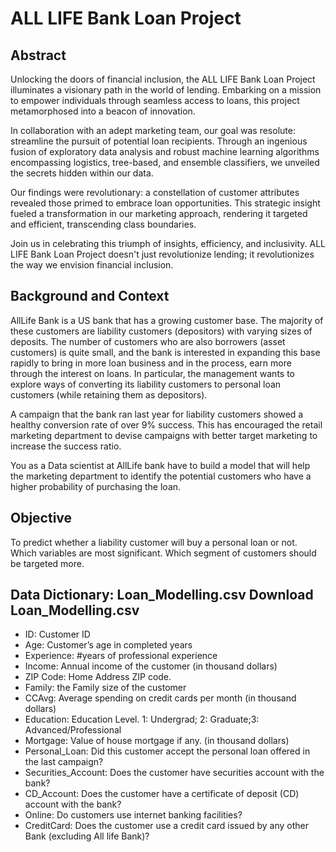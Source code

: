 # ALL LIFE Bank Loan Project
## Abstract


Unlocking the doors of financial inclusion, the ALL LIFE Bank Loan Project illuminates a visionary path in the world of lending. Embarking on a mission to empower individuals through seamless access to loans, this project metamorphosed into a beacon of innovation.

In collaboration with an adept marketing team, our goal was resolute: streamline the pursuit of potential loan recipients. Through an ingenious fusion of exploratory data analysis and robust machine learning algorithms encompassing logistics, tree-based, and ensemble classifiers, we unveiled the secrets hidden within our data.

Our findings were revolutionary: a constellation of customer attributes revealed those primed to embrace loan opportunities. This strategic insight fueled a transformation in our marketing approach, rendering it targeted and efficient, transcending class boundaries.

Join us in celebrating this triumph of insights, efficiency, and inclusivity. ALL LIFE Bank Loan Project doesn't just revolutionize lending; it revolutionizes the way we envision financial inclusion.



## Background and Context

AllLife Bank is a US bank that has a growing customer base. The majority of these customers are liability customers (depositors) with varying sizes of deposits. The number of customers who are also borrowers (asset customers) is quite small, and the bank is interested in expanding this base rapidly to bring in more loan business and in the process, earn more through the interest on loans. In particular, the management wants to explore ways of converting its liability customers to personal loan customers (while retaining them as depositors).

A campaign that the bank ran last year for liability customers showed a healthy conversion rate of over 9% success. This has encouraged the retail marketing department to devise campaigns with better target marketing to increase the success ratio.

You as a Data scientist at AllLife bank have to build a model that will help the marketing department to identify the potential customers who have a higher probability of purchasing the loan.

## Objective

To predict whether a liability customer will buy a personal loan or not.
Which variables are most significant.
Which segment of customers should be targeted more.
## Data Dictionary: Loan_Modelling.csv Download Loan_Modelling.csv
* ID: Customer ID
* Age: Customer’s age in completed years
* Experience: #years of professional experience
* Income: Annual income of the customer (in thousand dollars)
* ZIP Code: Home Address ZIP code.
* Family: the Family size of the customer
* CCAvg: Average spending on credit cards per month (in thousand dollars)
* Education: Education Level. 1: Undergrad; 2: Graduate;3: Advanced/Professional
* Mortgage: Value of house mortgage if any. (in thousand dollars)
* Personal_Loan: Did this customer accept the personal loan offered in the last campaign?
* Securities_Account: Does the customer have securities account with the bank?
* CD_Account: Does the customer have a certificate of deposit (CD) account with the bank?
* Online: Do customers use internet banking facilities?
* CreditCard: Does the customer use a credit card issued by any other Bank (excluding All life Bank)?
